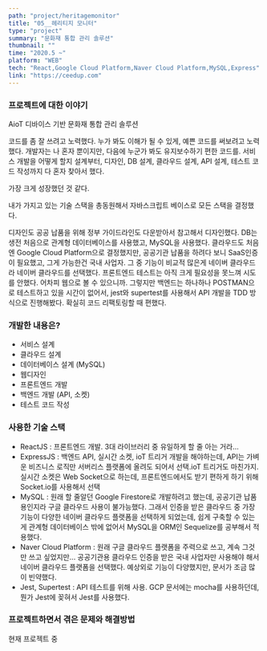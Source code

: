 ```yaml
---
path: "project/heritagemonitor"
title: "05__헤리티지 모니터"
type: "project"
summary: "문화재 통합 관리 솔루션"
thumbnail: ""
time: "2020.5 ~"
platform: "WEB"
tech: "React,Google Cloud Platform,Naver Cloud Platform,MySQL,Express"
link: "https://ceedup.com"
---
```


### 프로젝트에 대한 이야기
AioT 디바이스 기반 문화재 통합 관리 솔루션

코드를 좀 잘 쓰려고 노력했다. 누가 봐도 이해가 될 수 있게, 예쁜 코드를 써보려고 노력했다. 개발자는 나 혼자 뿐이지만, 다음에 누군가 봐도 유지보수하기 편한 코드를.
서비스 개발을 어떻게 할지 설계부터, 디자인, DB 설계, 클라우드 설계, API 설계, 테스트 코드 작성까지 다 혼자 찾아서 했다.

가장 크게 성장했던 것 같다.

내가 가지고 있는 기술 스택을 총동원해서 자바스크립트 베이스로 모든 스택을 결정했다.

디자인도 공공 납품을 위해 정부 가이드라인도 다운받아서 참고해서 디자인했다.
DB는 생전 처음으로 관계형 데이터베이스를 사용했고, MySQL을 사용했다.
클라우드도 처음엔 Google Cloud Platform으로 결정했지만, 공공기관 납품을 하려다 보니 SaaS인증이 필요했고, 그게 가능한건 국내 사업자. 그 중 기능이 비교적 많은게 네이버 클라우드라 네이버 클라우드를 선택했다.
프론트엔드 테스트는 아직 크게 필요성을 못느껴 시도를 안했다. 어차피 웹으로 볼 수 있으니까. 그렇지만 백엔드는 하나하나 POSTMAN으로 테스트하고 있을 시간이 없어서, jest와 supertest를 사용해서 API 개발을 TDD 방식으로 진행해봤다. 확실히 코드 리팩토링할 때 편했다.

### 개발한 내용은?
* 서비스 설계
* 클라우드 설계
* 데이터베이스 설계 (MySQL)
* 웹디자인
* 프론트엔드 개발
* 백엔드 개발 (API, 소켓)
* 테스트 코드 작성

### 사용한 기술 스택
* ReactJS : 프론트엔드 개발. 3대 라이브러리 중 유일하게 할 줄 아는 거라...
* ExpressJS : 백엔드 API, 실시간 소켓, ioT 트리거 개발을 해야하는데, API는 가벼운 비즈니스 로직만 서버리스 플랫폼에 올려도 되어서 선택.ioT 트리거도 마친가지. 실시간 소켓은 Web Socket으로 하는데, 프론트엔드에서도 받기 편하게 하기 위해 Socket.io를 사용해서 선택
* MySQL : 원래 할 줄알던 Google Firestore로 개발하려고 했는데, 공공기관 납품용인지라 구글 클라우드 사용이 불가능했다. 그래서 인증을 받은 클라우드 중 가장 기능이 다양한 네이버 클라우드 플랫폼을 선택하게 되었는데, 쉽게 구축할 수 있는게 관계형 데이터베이스 밖에 없어서 MySQL을 ORM인 Sequelize를 공부해서 적용했다.
* Naver Cloud Platform : 원래 구글 클라우드 플랫폼을 주력으로 쓰고, 계속 그것만 쓰고 싶었지만... 공공기관용 클라우드 인증을 받은 국내 사업자만 사용해야 해서 네이버 클라우드 플랫폼을 선택했다. 예상외로 기능이 다양했지만, 문서가 조금 많이 빈약했다.
* Jest, Supertest : API 테스트를 위해 사용. GCP 문서에는 mocha를 사용하던데, 뭔가 Jest에 꽂혀서 Jest를 사용했다.

### 프로젝트하면서 겪은 문제와 해결방법
현재 프로젝트 중
